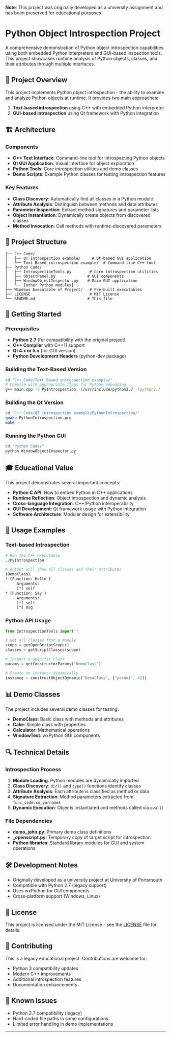 
**Note**: This project was originally developed as a university assignment and has been preserved for educational purposes.




# Python Object Introspection Project

A comprehensive demonstration of Python object introspection capabilities using both embedded Python interpreters and GUI-based inspection tools. This project showcases runtime analysis of Python objects, classes, and their attributes through multiple interfaces.

## 🎯 Project Overview

This project implements Python object introspection - the ability to examine and analyze Python objects at runtime. It provides two main approaches:

1. **Text-based introspection** using C++ with embedded Python interpreter
2. **GUI-based introspection** using Qt framework with Python integration

## 🏗️ Architecture

### Components

- **C++ Text Interface**: Command-line tool for introspecting Python objects
- **Qt GUI Application**: Visual interface for object exploration
- **Python Tools**: Core introspection utilities and demo classes
- **Demo Scripts**: Example Python classes for testing introspection features

### Key Features

- **Class Discovery**: Automatically find all classes in a Python module
- **Attribute Analysis**: Distinguish between methods and data attributes
- **Parameter Inspection**: Extract method signatures and parameter lists
- **Object Instantiation**: Dynamically create objects from discovered classes
- **Method Invocation**: Call methods with runtime-discovered parameters

## 📁 Project Structure

```
├── C++ Code/
│   ├── QT introspection example/     # Qt-based GUI application
│   └── Text Based introspection example/  # Command-line C++ tool
├── Python Code/
│   ├── IntrospectionTools.py        # Core introspection utilities
│   ├── ObjectPanel.py              # GUI components
│   ├── WindowObjectInspector.py    # Main GUI application
│   └── [other Python modules]
├── Windows Executable of Project/   # Pre-built executables
├── LICENSE                          # MIT License
└── README.md                       # This file
```

## 🚀 Getting Started

### Prerequisites

- **Python 2.7** (for compatibility with the original project)
- **C++ Compiler** with C++11 support
- **Qt 4.x or 5.x** (for GUI version)
- **Python Development Headers** (python-dev package)

### Building the Text-Based Version

```bash
cd "C++ Code/Text Based introspection example/"
# Compile with appropriate flags for Python embedding
g++ main.cpp -o PyIntrospection -I/usr/include/python2.7 -lpython2.7
```

### Building the Qt Version

```bash
cd "C++ Code/QT introspection example/PythonIntrospection/"
qmake PythonIntrospection.pro
make
```

### Running the Python GUI

```bash
cd "Python Code/"
python WindowObjectInspector.py
```

## 🎓 Educational Value

This project demonstrates several important concepts:

- **Python C API**: How to embed Python in C++ applications
- **Runtime Reflection**: Object introspection and dynamic analysis
- **Cross-language Integration**: C++/Python interoperability
- **GUI Development**: Qt framework usage with Python integration
- **Software Architecture**: Modular design for extensibility

## 🔧 Usage Examples

### Text-based Introspection

```bash
# Run the C++ executable
./PyIntrospection

# Output will show all classes and their attributes
(DemoClass) 
* (Function: Hello ) 
     Arguments:
     [*] self
* (Function: Say ) 
     Arguments:
     [*] self
     [*] msg
```

### Python API Usage

```python
from IntrospectionTools import *

# Get all classes from a module
scope = getOpenScriptScope()
classes = getScriptClasses(scope)

# Inspect a specific class
params = getConstructorParams("DemoClass")

# Create an instance dynamically
instance = constructObjectDynamic("DemoClass", ["param1", 42])
```

## 📊 Demo Classes

The project includes several demo classes for testing:

- **DemoClass**: Basic class with methods and attributes
- **Cake**: Simple class with properties
- **Calculator**: Mathematical operations
- **WindowTest**: wxPython GUI components

## 🔍 Technical Details

### Introspection Process

1. **Module Loading**: Python modules are dynamically imported
2. **Class Discovery**: `dir()` and `type()` functions identify classes
3. **Attribute Analysis**: Each attribute is classified as method or data
4. **Signature Extraction**: Method parameters extracted from `func_code.co_varnames`
5. **Dynamic Execution**: Objects instantiated and methods called via `eval()`

### File Dependencies

- **demo_john.py**: Primary demo class definitions
- **_openscript.py**: Temporary copy of target script for introspection
- **Python libraries**: Standard library modules for GUI and system operations

## 🛠️ Development Notes

- Originally developed as a university project at University of Portsmouth
- Compatible with Python 2.7 (legacy support)
- Uses wxPython for GUI components
- Cross-platform support (Windows, Linux)

## 📄 License

This project is licensed under the MIT License - see the [LICENSE](LICENSE) file for details.

## 🤝 Contributing

This is a legacy educational project. Contributions are welcome for:
- Python 3 compatibility updates
- Modern C++ improvements
- Additional introspection features
- Documentation enhancements

## 🐛 Known Issues

- Python 2.7 compatibility (legacy)
- Hard-coded file paths in some configurations
- Limited error handling in demo implementations

---
